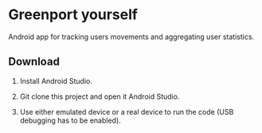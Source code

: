 Greenport yourself
============

Android app for tracking users movements and aggregating user statistics.

Download
--------

1. Install Android Studio.

2. Git clone this project and open it Android Studio.

3. Use either emulated device or a real device to run the code (USB debugging has to be enabled).


